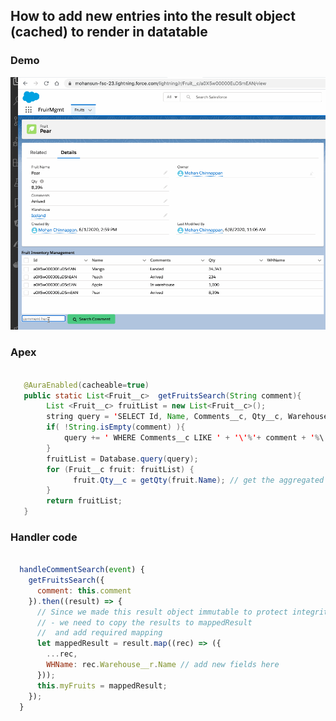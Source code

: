 ## How to add new entries into the result object (cached) to render in datatable

### Demo
![Demo Datatable](img/lwc-dt-mutation.gif)


### Apex

```java

   @AuraEnabled(cacheable=true)
   public static List<Fruit__c>  getFruitsSearch(String comment){ 
        List <Fruit__c> fruitList = new List<Fruit__c>();
        string query = 'SELECT Id, Name, Comments__c, Qty__c, Warehouse__r.Name  FROM Fruit__c' ; 
        if( !String.isEmpty(comment) ){
            query += ' WHERE Comments__c LIKE ' + '\'%'+ comment + '%\'';
        }
        fruitList = Database.query(query);
        for (Fruit__c fruit: fruitList) {
              fruit.Qty__c = getQty(fruit.Name); // get the aggregated value
        }
        return fruitList;
   }

```


### Handler code
```js

  handleCommentSearch(event) {
    getFruitsSearch({
      comment: this.comment
    }).then((result) => {
      // Since we made this result object immutable to protect integrity of the cache
      // - we need to copy the results to mappedResult
      //  and add required mapping
      let mappedResult = result.map((rec) => ({
        ...rec,
        WHName: rec.Warehouse__r.Name // add new fields here
      }));
      this.myFruits = mappedResult;
    });
  }


```



